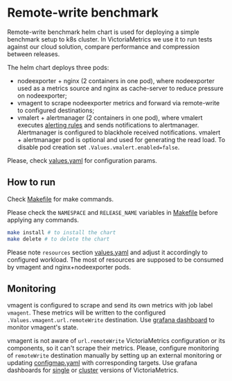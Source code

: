 # Remote-write benchmark

Remote-write benchmark helm chart is used for deploying a simple
benchmark setup to k8s cluster. In VictoriaMetrics we use it to run tests against 
our cloud solution, compare performance and compression between releases.

The helm chart deploys three pods:
* nodeexporter + nginx (2 containers in one pod), where nodeexporter used as a metrics source
and nginx as cache-server to reduce pressure on nodeexporter;
* vmagent to scrape nodeexporter metrics and forward via remote-write to configured destinations;
* vmalert + alertmanager (2 containers in one pod), where vmalert executes 
[alerting rules](files/alerts.yaml) and sends notifications to alertmanager. Alertmanager is configured 
to blackhole received notifications. vmalert + alertmanager pod is optional and used for generating the 
read load. To disable pod creation set `.Values.vmalert.enabled=false`.

Please, check [values.yaml](values.yaml) for configuration params.

## How to run

Check [Makefile](Makefile) for make commands.

Please check the `NAMESPACE` and `RELEASE_NAME` variables in [Makefile](Makefile)
before applying any commands.

```bash
make install # to install the chart
make delete # to delete the chart
```

Please note `resources` section [values.yaml](values.yaml) and adjust it accordingly to 
configured workload. The most of resources are supposed to be consumed by vmagent
and nginx+nodeexporter pods.

## Monitoring

vmagent is configured to scrape and send its own metrics 
with job label `vmagent`. These metrics will be written to the
configured `.Values.vmagent.url.remoteWrite` destination.
Use [grafana dashboard](https://grafana.com/grafana/dashboards/12683)
to monitor vmagent's state.

vmagent is not aware of `url.remoteWrite` VictoriaMetrics configuration 
or its components, so it can't scrape their metrics. Please, configure 
monitoring of `remoteWrite` destination manually by setting up an external monitoring 
or updating [configmap.yaml](templates/vmagent/configmap.yaml) with corresponding
targets. Use grafana dashboards for [single](https://grafana.com/grafana/dashboards/10229)
or [cluster](https://grafana.com/grafana/dashboards/11176) versions of VictoriaMetrics.
